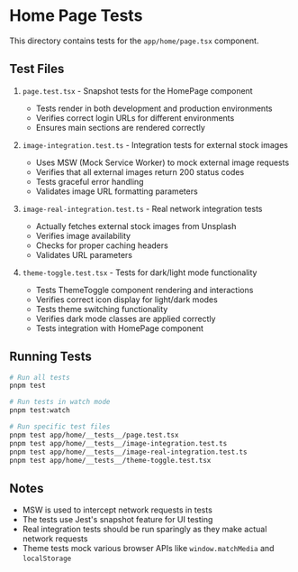 # Home Page Tests

This directory contains tests for the `app/home/page.tsx` component.

## Test Files

1. `page.test.tsx` - Snapshot tests for the HomePage component
   - Tests render in both development and production environments
   - Verifies correct login URLs for different environments
   - Ensures main sections are rendered correctly

2. `image-integration.test.ts` - Integration tests for external stock images
   - Uses MSW (Mock Service Worker) to mock external image requests
   - Verifies that all external images return 200 status codes
   - Tests graceful error handling
   - Validates image URL formatting parameters

3. `image-real-integration.test.ts` - Real network integration tests
   - Actually fetches external stock images from Unsplash
   - Verifies image availability
   - Checks for proper caching headers
   - Validates URL parameters

4. `theme-toggle.test.tsx` - Tests for dark/light mode functionality
   - Tests ThemeToggle component rendering and interactions
   - Verifies correct icon display for light/dark modes
   - Tests theme switching functionality
   - Verifies dark mode classes are applied correctly
   - Tests integration with HomePage component

## Running Tests

```bash
# Run all tests
pnpm test

# Run tests in watch mode
pnpm test:watch

# Run specific test files
pnpm test app/home/__tests__/page.test.tsx
pnpm test app/home/__tests__/image-integration.test.ts
pnpm test app/home/__tests__/image-real-integration.test.ts
pnpm test app/home/__tests__/theme-toggle.test.tsx
```

## Notes

- MSW is used to intercept network requests in tests
- The tests use Jest's snapshot feature for UI testing
- Real integration tests should be run sparingly as they make actual network requests
- Theme tests mock various browser APIs like `window.matchMedia` and `localStorage`